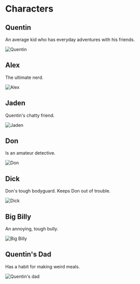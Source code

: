 # Characters

## Quentin

An average kid who has everyday adventures with his friends.

<img alt="Quentin" src="/quentin.png">

## Alex

The ultimate nerd.

<img alt="Alex" src="/alex.png">

## Jaden

Quentin's chatty friend.

<img alt="Jaden" src="/jaden.png">

## Don

Is an amateur detective.

<img alt="Don" src="/don.png">

## Dick

Don's tough bodyguard.
Keeps Don out of trouble.

<img alt="Dick" src="/dick.png">

## Big Billy

An annoying, tough bully.

<img alt="Big Billy" src="/bigbilly.png">

## Quentin's Dad

Has a habit for making weird meals.

<img alt="Quentin's dad" src="/quentindad.png">
